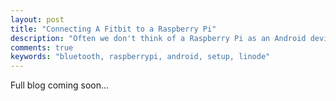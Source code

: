 ```yaml
---
layout: post
title: "Connecting A Fitbit to a Raspberry Pi"
description: "Often we don't think of a Raspberry Pi as an Android device. Turns out it can run Android and more"
comments: true
keywords: "bluetooth, raspberrypi, android, setup, linode"
---
```


Full blog coming soon...